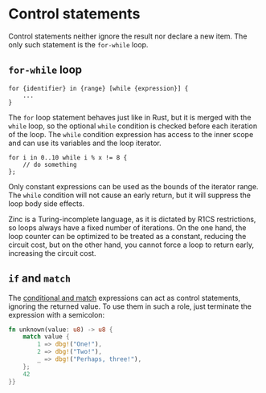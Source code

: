 # Control statements

Control statements neither ignore the result nor declare a new item. The
only such statement is the `for-while` loop.

## `for-while` loop

```rust,no_run,noplaypen
for {identifier} in {range} [while {expression}] {
    ...
}
```

The `for` loop statement behaves just like in Rust, but it is merged with the
`while` loop, so the optional `while` condition is checked before each iteration
of the loop. The `while` condition expression has access to the inner scope and
can use its variables and the loop iterator.

```rust,no_run,noplaypen
for i in 0..10 while i % x != 8 {
    // do something
};
```

Only constant expressions can be used as the bounds of the iterator range. The
`while` condition will not cause an early return, but it will suppress the loop
body side effects.

Zinc is a Turing-incomplete language, as it is dictated by R1CS restrictions, so
loops always have a fixed number of iterations. On the one hand, the loop counter
can be optimized to be treated as a constant, reducing the circuit cost, but on
the other hand, you cannot force a loop to return early, increasing the circuit
cost.

## `if` and `match`

The [conditional and match](../07-expressions/03-conditionals.md) expressions
can act as control statements, ignoring the returned value. To use them in such
a role, just terminate the expression with a semicolon:

```rust
fn unknown(value: u8) -> u8 {
    match value {
        1 => dbg!("One!"),
        2 => dbg!("Two!"),
        _ => dbg!("Perhaps, three!"),
    };
    42
}}
```
